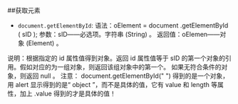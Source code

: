 ##获取元素
 *  `document.getElementById`:
    语法：oElement = document .getElementById ( sID );
    参数：sID――必选项。字符串 (String) 。
    返回值：oElemen――对象 (Element) 。

说明：根据指定的 id 属性值得到对象。返回 id 属性值等于 sID 的第一个对象的引用。假如对应的为一组对象，则返回该组对象中的第一个。 如果无符合条件的对象，则返回 null 。
注意： document.getElementById(" ") 得到的是一个对象，用 alert 显示得到的是“ object ”，而不是具体的值，它有 value 和 length 等属性，加上 .value 得到的才是具体的值！
